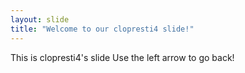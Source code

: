 ```yaml
---
layout: slide
title: "Welcome to our clopresti4 slide!"
---
```

This is clopresti4's slide
Use the left arrow to go back!